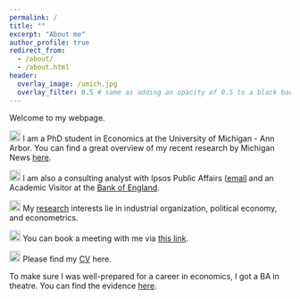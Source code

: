```yaml
---
permalink: /
title: ""
excerpt: "About me"
author_profile: true
redirect_from: 
  - /about/
  - /about.html
header:
  overlay_image: /umich.jpg
  overlay_filter: 0.5 # same as adding an opacity of 0.5 to a black background
---
```


Welcome to my webpage. 

<img src="/images/favicon.ico" alt="drawing" width="20"/> I am a PhD student in Economics at the University of Michigan - Ann Arbor. You can find a great overview of my recent research by Michigan News [here](https://news.umich.edu/u-m-economic-expert-others-find-views-on-politics-science-have-driven-public-response-to-pandemic/).

<img src="/images/favicon.ico" alt="drawing" width="20"/> I am also a consulting analyst with Ipsos Public Affairs ([email](david.vandijcke@ipsos.com) and an Academic Visitor at the [Bank of England](https://www.bankofengland.co.uk/).

<img src="/images/favicon.ico" alt="drawing" width="20"/>  My [research](https://davidvandijcke.github.io/research) interests lie in industrial organization, political economy, and econometrics.


<img src="/images/favicon.ico" alt="drawing" width="20"/>  You can book a meeting with me via [this link](https://calendar.app.google/dKeDaigmFwnJPm8s6). 


<img src="/images/favicon.ico" alt="drawing" width="20"/>  Please find my [CV](https://davidvandijcke.github.io/cv) here. 


<sup></sup>To make sure I was well-prepared for a career in economics, I got a BA in theatre. You can find the evidence [here](https://davidvandijcke.github.io/performing-arts). <sup></sup>
